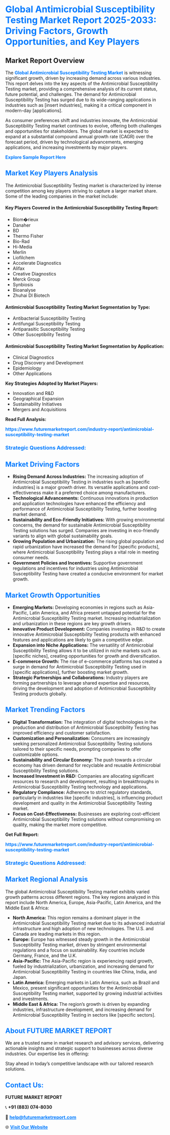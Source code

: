 <h1 style="color: #007BFF;">Global Antimicrobial Susceptibility Testing Market Report 2025-2033: Driving Factors, Growth Opportunities, and Key Players</h1>

<section id="overview">
<h2>Market Report Overview</h2>
<p>The <a href="https://www.futuremarketreport.com/industry-report/antimicrobial-susceptibility-testing-market" style="color: #007BFF; text-decoration: none;"><strong>Global Antimicrobial Susceptibility Testing Market</strong></a> is witnessing significant growth, driven by increasing demand across various industries. This report delves into the key aspects of the Antimicrobial Susceptibility Testing market, providing a comprehensive analysis of its current status, future potential, and challenges. The demand for Antimicrobial Susceptibility Testing has surged due to its wide-ranging applications in industries such as [insert industries], making it a critical component in modern-day [applications].</p>
<p>As consumer preferences shift and industries innovate, the Antimicrobial Susceptibility Testing market continues to evolve, offering both challenges and opportunities for stakeholders. The global market is expected to expand at a substantial compound annual growth rate (CAGR) over the forecast period, driven by technological advancements, emerging applications, and increasing investments by major players.</p>
</section>

<section id="overview">
<p><a href="https://www.futuremarketreport.com/request-sample/reportId=106455" style="color: #007BFF; text-decoration: none;"><strong>Explore Sample Report Here</strong></a></p>
</section>

<section id="key-players">
<h2 style="color: #007BFF;">Market Key Players Analysis</h2>
<p>The Antimicrobial Susceptibility Testing market is characterized by intense competition among key players striving to capture a larger market share. Some of the leading companies in the market include:</p>
<h4>Key Players Covered in the Antimicrobial Susceptibility Testing Report:</h4>
<ul><li>Biom�rieux</li><li>Danaher</li><li>BD</li><li>Thermo Fisher</li><li>Bio-Rad</li><li>Hi-Media</li><li>Merlin</li><li>Liofilchem</li><li>Accelerate Diagnostics</li><li>Alifax</li><li>Creative Diagnostics</li><li>Merck Group</li><li>Synbiosis</li><li>Bioanalyse</li><li>Zhuhai Dl Biotech</li></ul>
<h4>Antimicrobial Susceptibility Testing Market Segmentation by Type:</h4>
<ul><li>Antibacterial Susceptibility Testing</li><li>Antifungal Susceptibility Testing</li><li>Antiparasitic Susceptibility Testing</li><li>Other Susceptibility Testing</li></ul>

<h4>Antimicrobial Susceptibility Testing Market Segmentation by Application:</h4>
<ul><li>Clinical Diagnostics</li><li>Drug Discovery and Development</li><li>Epidemiology</li><li>Other Applications</li></ul>
<p><strong>Key Strategies Adopted by Market Players:</strong></p>
<ul>
<li>Innovation and R&D</li>
<li>Geographical Expansion</li>
<li>Sustainability Initiatives</li>
<li>Mergers and Acquisitions</li>
</ul>
</section>

<section>
<p><strong>Read Full Analysis: </strong></p><a href="https://www.futuremarketreport.com/industry-report/antimicrobial-susceptibility-testing-market" style="color: #007BFF; text-decoration: none;"><strong>https://www.futuremarketreport.com/industry-report/antimicrobial-susceptibility-testing-market</strong></a>
<h3 style="color: #007BFF;">Strategic Questions Addressed:</h3>
</section>

<section id="driving-factors">
<h2 style="color: #007BFF;">Market Driving Factors</h2>
<ul>
<li><strong>Rising Demand Across Industries:</strong> The increasing adoption of Antimicrobial Susceptibility Testing in industries such as [specific industries] is a major growth driver. Its versatile applications and cost-effectiveness make it a preferred choice among manufacturers.</li>
<li><strong>Technological Advancements:</strong> Continuous innovations in production and application technologies have enhanced the efficiency and performance of Antimicrobial Susceptibility Testing, further boosting market demand.</li>
<li><strong>Sustainability and Eco-Friendly Initiatives:</strong> With growing environmental concerns, the demand for sustainable Antimicrobial Susceptibility Testing solutions has surged. Companies are investing in eco-friendly variants to align with global sustainability goals.</li>
<li><strong>Growing Population and Urbanization:</strong> The rising global population and rapid urbanization have increased the demand for [specific products], where Antimicrobial Susceptibility Testing plays a vital role in meeting consumer needs.</li>
<li><strong>Government Policies and Incentives:</strong> Supportive government regulations and incentives for industries using Antimicrobial Susceptibility Testing have created a conducive environment for market growth.</li>
</ul>
</section>

<section id="growth-opportunities">
<h2 style="color: #007BFF;">Market Growth Opportunities</h2>
<ul>
<li><strong>Emerging Markets:</strong> Developing economies in regions such as Asia-Pacific, Latin America, and Africa present untapped potential for the Antimicrobial Susceptibility Testing market. Increasing industrialization and urbanization in these regions are key growth drivers.</li>
<li><strong>Innovative Product Development:</strong> Companies investing in R&D to create innovative Antimicrobial Susceptibility Testing products with enhanced features and applications are likely to gain a competitive edge.</li>
<li><strong>Expansion into Niche Applications:</strong> The versatility of Antimicrobial Susceptibility Testing allows it to be utilized in niche markets such as [specific niches], creating opportunities for growth and diversification.</li>
<li><strong>E-commerce Growth:</strong> The rise of e-commerce platforms has created a surge in demand for Antimicrobial Susceptibility Testing used in [specific applications], further boosting market growth.</li>
<li><strong>Strategic Partnerships and Collaborations:</strong> Industry players are forming partnerships to leverage shared expertise and resources, driving the development and adoption of Antimicrobial Susceptibility Testing products globally.</li>
</ul>
</section>

<section id="trending-factors">
<h2 style="color: #007BFF;">Market Trending Factors</h2>
<ul>
<li><strong>Digital Transformation:</strong> The integration of digital technologies in the production and distribution of Antimicrobial Susceptibility Testing has improved efficiency and customer satisfaction.</li>
<li><strong>Customization and Personalization:</strong> Consumers are increasingly seeking personalized Antimicrobial Susceptibility Testing solutions tailored to their specific needs, prompting companies to offer customizable options.</li>
<li><strong>Sustainability and Circular Economy:</strong> The push towards a circular economy has driven demand for recyclable and reusable Antimicrobial Susceptibility Testing solutions.</li>
<li><strong>Increased Investment in R&D:</strong> Companies are allocating significant resources to research and development, resulting in breakthroughs in Antimicrobial Susceptibility Testing technology and applications.</li>
<li><strong>Regulatory Compliance:</strong> Adherence to strict regulatory standards, particularly in industries like [specific industries], is influencing product development and quality in the Antimicrobial Susceptibility Testing market.</li>
<li><strong>Focus on Cost-Effectiveness:</strong> Businesses are exploring cost-efficient Antimicrobial Susceptibility Testing solutions without compromising on quality, making the market more competitive.</li>
</ul>
</section>

<section>
<p><strong>Get Full Report: </strong></p><a href="https://www.futuremarketreport.com/industry-report/antimicrobial-susceptibility-testing-market" style="color: #007BFF; text-decoration: none;"><strong>https://www.futuremarketreport.com/industry-report/antimicrobial-susceptibility-testing-market</strong></a>
<h3 style="color: #007BFF;">Strategic Questions Addressed:</h3>
</section>


<section id="regional-analysis">
<h2 style="color: #007BFF;">Market Regional Analysis</h2>
<p>The global Antimicrobial Susceptibility Testing market exhibits varied growth patterns across different regions. The key regions analyzed in this report include North America, Europe, Asia-Pacific, Latin America, and the Middle East & Africa:</p>
<ul>
<li><strong>North America:</strong> This region remains a dominant player in the Antimicrobial Susceptibility Testing market due to its advanced industrial infrastructure and high adoption of new technologies. The U.S. and Canada are leading markets in this region.</li>
<li><strong>Europe:</strong> Europe has witnessed steady growth in the Antimicrobial Susceptibility Testing market, driven by stringent environmental regulations and a focus on sustainability. Key countries include Germany, France, and the U.K.</li>
<li><strong>Asia-Pacific:</strong> The Asia-Pacific region is experiencing rapid growth, fueled by industrialization, urbanization, and increasing demand for Antimicrobial Susceptibility Testing in countries like China, India, and Japan.</li>
<li><strong>Latin America:</strong> Emerging markets in Latin America, such as Brazil and Mexico, present significant opportunities for the Antimicrobial Susceptibility Testing market, supported by growing industrial activities and investments.</li>
<li><strong>Middle East & Africa:</strong> The region’s growth is driven by expanding industries, infrastructure development, and increasing demand for Antimicrobial Susceptibility Testing in sectors like [specific sectors].</li>
</ul>
</section>

<footer>
<h2 style="color: #007BFF;">About FUTURE MARKET REPORT</h2>
<p>We are a trusted name in market research and advisory services, delivering actionable insights and strategic support to businesses across diverse industries. Our expertise lies in offering:</p>

<p>Stay ahead in today’s competitive landscape with our tailored research solutions.</p>

<h2 style="color: #007BFF;">Contact Us:</h2>
<p><strong>FUTURE MARKET REPORT</strong></p>
<p>📞 <strong>+91 (883) 074-8030</strong></p>
<p>📧 <strong><a href="mailto:help@futuremarketreport.com" style="color: #007BFF;">help@futuremarketreport.com</a></strong></p>
<p>🌐 <strong><a href="https://www.futuremarketreport.com/" style="color: #007BFF;">Visit Our Website</a></strong></p>
</footer>
